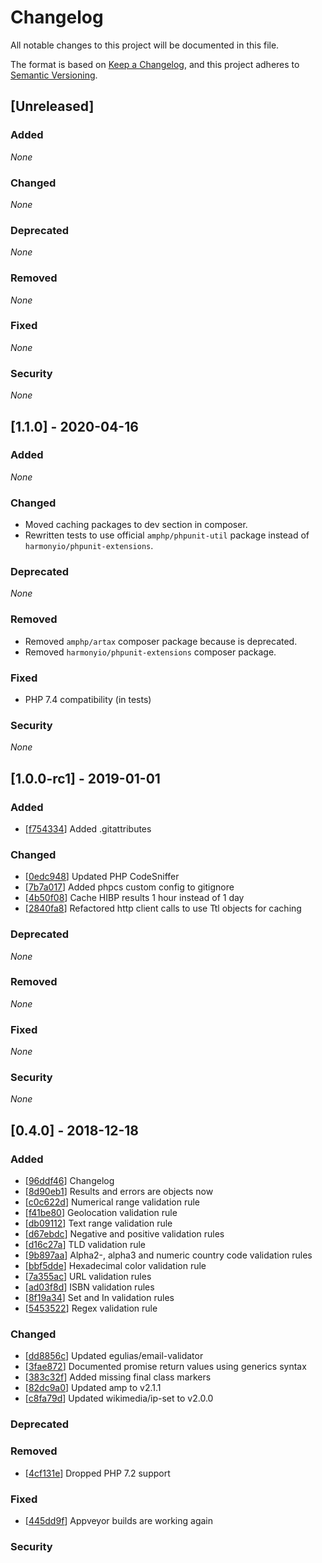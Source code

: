 # Changelog

All notable changes to this project will be documented in this file.

The format is based on [Keep a Changelog](https://keepachangelog.com/en/1.0.0/),
and this project adheres to [Semantic Versioning](https://semver.org/spec/v2.0.0.html).

## [Unreleased]

### Added

*None*

### Changed

*None*

### Deprecated

*None*

### Removed

*None*

### Fixed

*None*

### Security

*None*

## [1.1.0] - 2020-04-16

### Added

*None*

### Changed

* Moved caching packages to dev section in composer. 
* Rewritten tests to use official `amphp/phpunit-util` package instead of `harmonyio/phpunit-extensions`.

### Deprecated

*None*

### Removed

* Removed `amphp/artax` composer package because is deprecated.
* Removed `harmonyio/phpunit-extensions` composer package.

### Fixed

* PHP 7.4 compatibility (in tests)

### Security

*None*

## [1.0.0-rc1] - 2019-01-01

### Added

- [[f754334](https://github.com/HarmonyIO/Validation/commit/f754334dc88a8d539c0a5ec4ac03e8a6118704a8)] Added .gitattributes

### Changed

- [[0edc948](https://github.com/HarmonyIO/Validation/commit/0edc948181248a5136921d56b35736d9e66284b6)] Updated PHP CodeSniffer
- [[7b7a017](https://github.com/HarmonyIO/Validation/commit/7b7a017d1fed573cd31e48085b1481e662584feb)] Added phpcs custom config to gitignore 
- [[4b50f08](https://github.com/HarmonyIO/Validation/commit/4b50f0822ac3173abc6c8f096273811356c403f6)] Cache HIBP results 1 hour instead of 1 day
- [[2840fa8](https://github.com/HarmonyIO/Validation/commit/2840fa8346b77fcc4ced830cccf02aed06ff2dc3)] Refactored http client calls to use Ttl objects for caching

### Deprecated

*None*

### Removed

*None*

### Fixed

*None*

### Security

*None*

## [0.4.0] - 2018-12-18

### Added

- [[96ddf46](https://github.com/HarmonyIO/Validation/commit/96ddf46ee6bccef0e7f0e47415ae0bc8bb48c373)] Changelog
- [[8d90eb1](https://github.com/HarmonyIO/Validation/commit/8d90eb1081efd53496d71e2734f3e9ab0e4a9f52)] Results and errors are objects now
- [[c0c622d](https://github.com/HarmonyIO/Validation/commit/c0c622d70c9fa26202c9248b3b0d4bf57b1558c4)] Numerical range validation rule
- [[f41be80](https://github.com/HarmonyIO/Validation/commit/f41be80862f1b7e69adb429f1cfa38028339b1c4)] Geolocation validation rule
- [[db09112](https://github.com/HarmonyIO/Validation/commit/db09112bf037b12c83167090e42fe525568862d7)] Text range validation rule
- [[d67ebdc](https://github.com/HarmonyIO/Validation/commit/d67ebdc1277c84e46a893394967e38f47a14365c)] Negative and positive validation rules
- [[d16c27a](https://github.com/HarmonyIO/Validation/commit/d16c27a99d0d8bfad34175737112ba64cb7cfab1)] TLD validation rule
- [[9b897aa](https://github.com/HarmonyIO/Validation/commit/9b897aa6dfc71aa9832394e7c21ff55e2a8e49de)] Alpha2-, alpha3 and numeric country code validation rules
- [[bbf5dde](https://github.com/HarmonyIO/Validation/commit/650a1498709a63209411179f4534495783344570)] Hexadecimal color validation rule
- [[7a355ac](https://github.com/HarmonyIO/Validation/commit/7a355ac642ad5136f9edf894a99debe7345cda62)] URL validation rules
- [[ad03f8d](https://github.com/HarmonyIO/Validation/commit/ad03f8d3d6ad5753bf51e696a84c43e71f820f20)] ISBN validation rules
- [[8f19a34](https://github.com/HarmonyIO/Validation/commit/8f19a34ae253e987b4e8e9e413d2099e35cb5ede)] Set and In validation rules
- [[5453522](https://github.com/HarmonyIO/Validation/commit/54535221576fe11d7715fb3244e8698b70a5e40b)] Regex validation rule

### Changed

- [[dd8856c](https://github.com/HarmonyIO/Validation/commit/dd8856cd84ba2686437684c5bfbed15e03c1ef41)] Updated egulias/email-validator
- [[3fae872](https://github.com/HarmonyIO/Validation/commit/3fae872109fa6d40306feadcd9a043a3a1512add)] Documented promise return values using generics syntax
- [[383c32f](https://github.com/HarmonyIO/Validation/commit/383c32fa1fe21bb1cfc5a96a97a729991e9235c4)] Added missing final class markers
- [[82dc9a0](https://github.com/HarmonyIO/Validation/commit/82dc9a007ca5d6a7fae4698dc9f941491a7eed48)] Updated amp to v2.1.1
- [[c8fa79d](https://github.com/HarmonyIO/Validation/commit/c8fa79dd22e963c29505467324e4e5d89148cbee)] Updated wikimedia/ip-set to v2.0.0

### Deprecated

### Removed

- [[4cf131e](https://github.com/HarmonyIO/Validation/commit/4cf131e408bc543393ae7a664d794ef9eeba0450)] Dropped PHP 7.2 support

### Fixed

- [[445dd9f](https://github.com/HarmonyIO/Validation/commit/445dd9ff1b6a85f433170e45d026d49e130d3386)] Appveyor builds are working again

### Security
